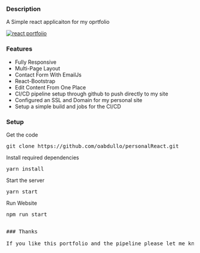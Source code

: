 ### Description

A Simple react applicaiton for my oprtfolio


[![react portfoiio](src/assets/images/react%20portfolio%20gif.gif)](https://oabdullo.com)

### Features

- Fully Responsive
- Multi-Page Layout
- Contact Form With EmailJs
- React-Bootstrap
- Edit Content From One Place
- CI/CD pipeline setup through github to push directly to my site
- Configured an SSL and Domain for my personal site
- Setup a simple build and jobs for the CI/CD

### Setup

Get the code

<pre>git clone https://github.com/oabdullo/personalReact.git</pre>
 
Install required dependencies

<pre>yarn install</pre>


Start the server

<pre>yarn start</pre>

Run Website

<pre>npm run start<pre>

### Thanks

If you like this portfolio and the pipeline please let me know
